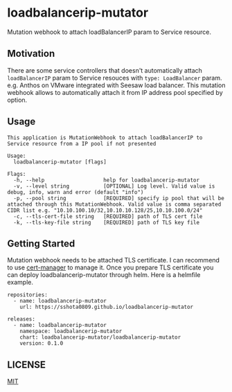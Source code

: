 # loadbalancerip-mutator
Mutation webhook to attach loadBalancerIP param to Service resource.

## Motivation

There are some service controllers that doesn't automatically attach `loadBalancerIP` param to Service resouces with `type: LoadBalancer` param. e.g. Anthos on VMware integrated with Seesaw load balancer. This mutation webhook allows to automatically attach it from IP address pool specified by option.

## Usage

```
This application is MutationWebhook to attach loadBalancerIP to Service resource from a IP pool if not presented

Usage:
  loadbalancerip-mutator [flags]

Flags:
  -h, --help                   help for loadbalancerip-mutator
  -v, --level string           [OPTIONAL] Log level. Valid value is debug, info, warn and error (default "info")
  -p, --pool string            [REQUIRED] specify ip pool that will be attached through this MutationWebhook. Valid value is comma separated CIDR list e.g. "10.10.100.10/32,10.10.10.128/25,10.10.100.0/24"
  -c, --tls-cert-file string   [REQUIRED] path of TLS cert file
  -k, --tls-key-file string    [REQUIRED] path of TLS key file
```

## Getting Started

Mutation webhook needs to be attached TLS certificate. I can recommend to use [cert-manager](https://github.com/cert-manager/cert-manager) to manage it. Once you prepare TLS certificate you can deploy loadbalancerip-mutator through helm. Here is a helmfile example.

```
repositories:
  - name: loadbalancerip-mutator
    url: https://sshota0809.github.io/loadbalancerip-mutator

releases:
  - name: loadbalancerip-mutator
    namespace: loadbalancerip-mutator
    chart: loadbalancerip-mutator/loadbalancerip-mutator
    version: 0.1.0
```

## LICENSE

[MIT](LICENSE)